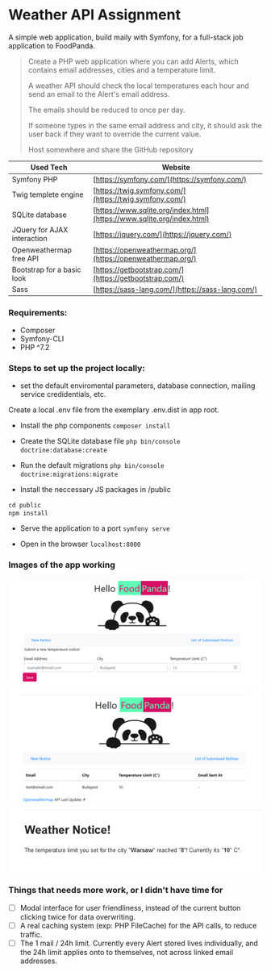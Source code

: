 # Weather API Assignment

A simple web application, build maily with Symfony, for a full-stack job application to FoodPanda.

> Create a PHP web application where you can add Alerts, which contains email addresses, cities and a temperature limit. 
>
> A weather API should check the local temperatures each hour and send an email to the Alert's email address.
>
> The emails should be reduced to once per day.
>
> If someone types in the same email address and city, it should ask the user back if they want to override the current value.
>
> Host somewhere and share the GitHub repository

| Used Tech | Website |
| --- | --- |
| Symfony PHP | [https://symfony.com/](https://symfony.com/) |
| Twig templete engine | [https://twig.symfony.com/](https://twig.symfony.com/) |
| SQLite database | [https://www.sqlite.org/index.html](https://www.sqlite.org/index.html) |
| JQuery for AJAX interaction | [https://jquery.com/](https://jquery.com/) |
| Openweathermap free API | [https://openweathermap.org/](https://openweathermap.org/) |
| Bootstrap for a basic look | [https://getbootstrap.com/](https://getbootstrap.com/) |
| Sass | [https://sass-lang.com/](https://sass-lang.com/) |

### Requirements:
- Composer
- Symfony-CLI
- PHP ^7.2

### Steps to set up the project locally:

- set the default enviromental parameters, database connection, mailing service credidentials, etc.

Create a local .env file from the exemplary .env.dist in app root.

- Install the php components
`composer install`

- Create the SQLite database file
`php bin/console doctrine:database:create`

- Run the default migrations
`php bin/console doctrine:migrations:migrate`

- Install the neccessary JS packages in /public
```
cd public
npm install
```

- Serve the application to a port
`symfony serve`

- Open in the browser
`localhost:8000`

### Images of the app working
![Image of the index interface](https://github.com/Archeloth/weather-api-assignment/blob/master/public/img/Screenshot_index.png)
![Image of the notices interface](https://github.com/Archeloth/weather-api-assignment/blob/master/public/img/Screenshot_notices.png)
![Image of the sent out Email](https://github.com/Archeloth/weather-api-assignment/blob/master/public/img/Screenshot_email.png)

### Things that needs more work, or I didn't have time for
- [ ] Modal interface for user friendliness, instead of the current button clicking twice for data overwriting.
- [ ] A real caching system (exp: PHP FileCache) for the API calls, to reduce traffic.
- [ ] The 1 mail / 24h limit. Currently every Alert stored lives individually, and the 24h limit applies onto to themselves, not across linked email addresses.

